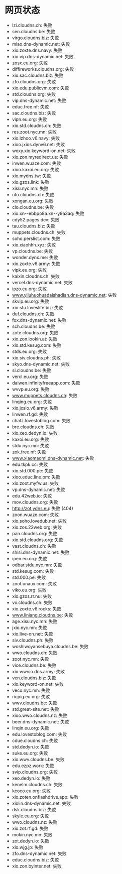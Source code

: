 # 网页状态
- lzi.cloudns.ch: 失败
- sen.cloudns.be: 失败
- virgo.cloudns.biz: 失败
- miao.dns-dynamic.net: 失败
- xio.zoxte.dns.navy: 失败
- xio.vip.dns-dynamic.net: 失败
- zosx.eu.org: 失败
- diffireworks.cloudns.org: 失败
- xio.sac.cloudns.biz: 失败
- zfo.cloudns.org: 失败
- xio.edu.publicvm.com: 失败
- std.cloudns.org: 失败
- vip.dns-dynamic.net: 失败
- educ.free.nf: 失败
- sac.cloudns.biz: 失败
- vipn.eu.org: 失败
- xio.std.cloudns.ch: 失败
- res.zoot.nyc.mn: 失败
- xio.lzhoo.v6.navy: 失败
- xioo.jxios.dynv6.net: 失败
- woxy.xio.keyword-on.net: 失败
- xio.zon.myredirect.us: 失败
- inwen.wuaze.com: 失败
- xioo.kaxoi.eu.org: 失败
- xio.mydns.tw: 失败
- xio.gzos.link: 失败
- xisu.nyc.mn: 失败
- uto.cloudns.ch: 失败
- xongan.eu.org: 失败
- clo.cloudns.be: 失败
- xio.xn--ebbpo8a.xn--y9a3aq: 失败
- cdy52.pages.dev: 失败
- tau.cloudns.biz: 失败
- muppets.cloudns.ch: 失败
- soho.perslist.com: 失败
- xio.xiaohhh.xyz: 失败
- vp.cloudns.be: 失败
- wonder.dynx.me: 失败
- xio.zoxte.v6.army: 失败
- vipk.eu.org: 失败
- kaixin.cloudns.ch: 失败
- vercel.dns-dynamic.net: 失败
- ipzo.eu.org: 失败
- www.yiluhuohuadaishadian.dns-dynamic.net: 失败
- skvip.eu.org: 失败
- xio.stu.loveslife.biz: 失败
- duf.cloudns.ch: 失败
- fox.dns-dynamic.net: 失败
- sch.cloudns.be: 失败
- zote.cloudns.org: 失败
- xio.zon.lookin.at: 失败
- xio.std.kesug.com: 失败
- stds.eu.org: 失败
- xio.siv.cloudns.ph: 失败
- skyo.dns-dynamic.net: 失败
- si.cloudns.be: 失败
- vercl.eu.org: 失败
- daiwen.infinityfreeapp.com: 失败
- wvvp.eu.org: 失败
- www.muppets.cloudns.ch: 失败
- linqing.eu.org: 失败
- xio.jxsio.v6.army: 失败
- linwen.rf.gd: 失败
- chatz.lovestoblog.com: 失败
- bre.cloudns.ch: 失败
- xio.xeo.dedyn.io: 失败
- kaxoi.eu.org: 失败
- stdu.nyc.mn: 失败
- zok.free.nf: 失败
- www.xiaomaomi.dns-dynamic.net: 失败
- edu.tkpk.cc: 失败
- xio.std.000.pe: 失败
- xioo.educ.line.pm: 失败
- xio.zoot.myfw.us: 失败
- vp.dns-dynamic.net: 失败
- edu.42web.io: 失败
- mov.cloudns.org: 失败
- http://zot.ydns.eu: 失败 (404)
- zoon.wuaze.com: 失败
- xio.soho.lovedub.net: 失败
- xio.zos.22web.org: 失败
- pan.cloudns.org: 失败
- xio.std.cloudns.org: 失败
- vast.cloudns.ch: 失败
- shisi.dns-dynamic.net: 失败
- ipen.eu.org: 失败
- odbar.stdu.nyc.mn: 失败
- std.kesug.com: 失败
- std.000.pe: 失败
- zoot.unaux.com: 失败
- viko.eu.org: 失败
- xio.gzos.rr.nu: 失败
- vx.cloudns.ch: 失败
- xio.zoxte.v6.rocks: 失败
- www.liniang.cloudns.be: 失败
- age.xisu.nyc.mn: 失败
- jxio.nyc.mn: 失败
- xio.live-on.net: 失败
- siv.cloudns.ph: 失败
- woshiwoyansebuya.cloudns.be: 失败
- wwo.cloudns.ch: 失败
- zoot.nyc.mn: 失败
- vice.cloudns.be: 失败
- xio.wwvio.dns.army: 失败
- ven.cloudns.biz: 失败
- xio.keyword-on.net: 失败
- veco.nyc.mn: 失败
- ricpig.eu.org: 失败
- wwv.cloudns.be: 失败
- std.great-site.net: 失败
- xioo.wwo.cloudns.nz: 失败
- beer.dns-dynamic.net: 失败
- linqin.eu.org: 失败
- edu.lovestoblog.com: 失败
- cdue.cloudns.ch: 失败
- std.dedyn.io: 失败
- suke.eu.org: 失败
- xio.wwv.cloudns.be: 失败
- edu.ezpz.work: 失败
- svip.cloudns.org: 失败
- xeo.dedyn.io: 失败
- kenelm.cloudns.ch: 失败
- kcoco.eu.org: 失败
- xio.zoten.onflashdrive.app: 失败
- xiolin.dns-dynamic.net: 失败
- dsk.cloudns.biz: 失败
- skyle.eu.org: 失败
- wwo.cloudns.nz: 失败
- xio.zot.rf.gd: 失败
- mokin.nyc.mn: 失败
- zot.dedyn.io: 失败
- xio.wjg.jp: 失败
- zfo.dns-dynamic.net: 失败
- educ.cloudns.biz: 失败
- xio.zon.byinter.net: 失败
